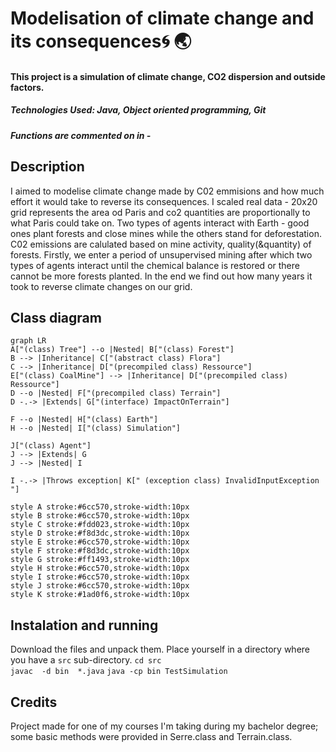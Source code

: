 # Modelisation of climate change and its consequences🌀 🌏
#### This project is a simulation of climate change, CO2 dispersion and outside factors. 
##### Technologies Used: Java, Object oriented programming, Git
##### Functions are commented on in - 

## Description 
I aimed to modelise climate change made by C02 emmisions and how much effort it would take to reverse its consequences. 
I scaled real data - 20x20 grid represents the area od Paris and co2 quantities are proportionally to what Paris could take on. 
Two types of agents interact with Earth - good ones plant forests and close mines while the others stand for deforestation. C02 emissions are calulated based on mine activity, quality(&quantity) of forests.
Firstly, we enter a period of unsupervised mining after which two types of agents interact until the chemical balance is restored or there cannot be more forests planted. 
In the end we find out how many years it took to reverse climate changes on our grid.

## Class diagram

```mermaid
graph LR
A["(class) Tree"] --o |Nested| B["(class) Forest"]
B --> |Inheritance| C["(abstract class) Flora"]
C --> |Inheritance| D["(precompiled class) Ressource"]
E["(class) CoalMine"] --> |Inheritance| D["(precompiled class) Ressource"]
D --o |Nested| F["(precompiled class) Terrain"]
D -.-> |Extends| G["(interface) ImpactOnTerrain"]

F --o |Nested| H["(class) Earth"]
H --o |Nested| I["(class) Simulation"]

J["(class) Agent"]
J --> |Extends| G
J --> |Nested| I

I -.-> |Throws exception| K[" (exception class) InvalidInputException "]

style A stroke:#6cc570,stroke-width:10px
style B stroke:#6cc570,stroke-width:10px
style C stroke:#fdd023,stroke-width:10px
style D stroke:#f8d3dc,stroke-width:10px
style E stroke:#6cc570,stroke-width:10px
style F stroke:#f8d3dc,stroke-width:10px
style G stroke:#ff1493,stroke-width:10px
style H stroke:#6cc570,stroke-width:10px
style I stroke:#6cc570,stroke-width:10px
style J stroke:#6cc570,stroke-width:10px
style K stroke:#1ad0f6,stroke-width:10px

```

## Instalation and running
Download the files and unpack them.
Place yourself in a directory where you have a `src` sub-directory.
`cd src`               
`javac  -d bin  *.java`
`java -cp bin TestSimulation` 


## Credits
Project made for one of my courses I'm taking during my bachelor degree; some basic methods were provided in Serre.class and Terrain.class.


